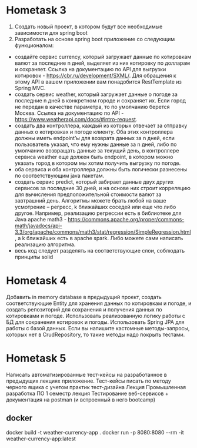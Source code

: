 # Hometask 3

1.	Создать новый проект, в котором будут все необходимые зависимости для spring boot
2.	Разработать на основе spring boot приложение со следующим функционалом: 
- создайте сервис currency, который загружает данные по котировкам валют за последние n дней, выделяет из них котировку по долларам и сохраняет. Ссылка на документацию по API для выгрузки котировок - https://cbr.ru/development/SXML/. Для обращения к этому API в вашем приложении вам понадобится RestTemplate из Spring MVC. 
- создать сервис weather, который загружает данные о погоде за последние n дней в конкретном городе и сохраняет их. Если город не передан в качестве параметра, то по умолчанию берется Москва. Ссылка на документацию по API - https://www.weatherapi.com/docs/#intro-request. 
- создать два контроллера, каждый из которых отвечает за отправку данных о котировках и погоде клиенту. Оба этих контроллера должны иметь endpoint’ы для возврата данных за n дней, если пользователь указал, что ему нужны данные за n дней, либо по умолчанию возвращать данные за текущий день, в контроллере сервиса weather еще должен быть endpoint, в котором можно указать город в котором мы хотим получить выгрузку по погоде. 
- оба сервиса и оба контроллера должны быть логически разнесены по соответствующим java пакетам. 
- создать сервис predict, который забирает данные двух других сервисов за последние 30 дней, и на основе них строит корреляцию для вычисления предположительной стоимости валют за завтрашний день. Алгоритмы можете брать любой на ваше усмотрение – регресс, k ближайших соседей или еще что либо другое. Например, реализацию регрессии есть в библиотеке для Java apache math3 - https://commons.apache.org/proper/commons-math/javadocs/api-3.3/org/apache/commons/math3/stat/regression/SimpleRegression.html , а k ближайших есть в apache spark. Либо можете сами написать реализацию алгоритма. 
- весь код следует разделять на соответствующие слои, соблюдать принципы solid

# Hometask 4
Добавить in memory database в предыдущий проект, создать соответствующие Entity для хранения данных по котировкам и погоде, и создать репозиторий для сохранения и получения данных по котировками и погоде. Использовать реализованную логику работы с БД для сохранения котировок и погоды. Использовать Spring JPA для работы с базой данных. Если вы напишите кастомные методы-запросы, которых нет в CrudRepository, то такие методы надо покрыть тестами. 

# Hometask 5
Написать автоматизированные тест-кейсы на разработанное в предыдущих лекциях приложение. Тест-кейсы писать по методу черного ящика с учетом практик тест-дизайна
Лекция Промышленная разработка ПО 1 семестр лекция Тестирование веб-сервисов + документация на postman (и встроенный в него bootcamp)

## docker
docker build -t weather-currency-app .
docker run -p 8080:8080 --rm -it weather-currency-app:latest
